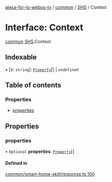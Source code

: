 [alexa-for-lg-webos-tv](../README.md) / [common](../modules/common.md) / [SHS](../modules/common.SHS.md) / Context

# Interface: Context

[common](../modules/common.md).[SHS](../modules/common.SHS.md).Context

## Indexable

▪ [x: `string`]: [`Property`](common.SHS.Context.Property-1.md)[] \| `undefined`

## Table of contents

### Properties

- [properties](common.SHS.Context-1.md#properties)

## Properties

### properties

• `Optional` **properties**: [`Property`](common.SHS.Context.Property-1.md)[]

#### Defined in

[common/smart-home-skill/response.ts:100](https://github.com/pebender/alexa-for-lg-webos-tv/blob/ed6e832de9301ef89b625820a22ad4e5b6c0e1d9/src/common/smart-home-skill/response.ts#L100)
